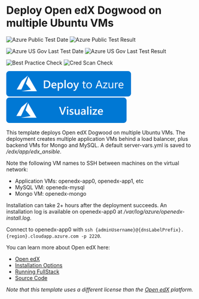 # Deploy Open edX Dogwood on multiple Ubuntu VMs

![Azure Public Test Date](https://azurequickstartsservice.blob.core.windows.net/badges/openedx-scalable-ubuntu/PublicLastTestDate.svg)
![Azure Public Test Result](https://azurequickstartsservice.blob.core.windows.net/badges/openedx-scalable-ubuntu/PublicDeployment.svg)

![Azure US Gov Last Test Date](https://azurequickstartsservice.blob.core.windows.net/badges/openedx-scalable-ubuntu/FairfaxLastTestDate.svg)
![Azure US Gov Last Test Result](https://azurequickstartsservice.blob.core.windows.net/badges/openedx-scalable-ubuntu/FairfaxDeployment.svg)

![Best Practice Check](https://azurequickstartsservice.blob.core.windows.net/badges/openedx-scalable-ubuntu/BestPracticeResult.svg)
![Cred Scan Check](https://azurequickstartsservice.blob.core.windows.net/badges/openedx-scalable-ubuntu/CredScanResult.svg)

[![Deploy To Azure](https://raw.githubusercontent.com/Azure/azure-quickstart-templates/master/1-CONTRIBUTION-GUIDE/images/deploytoazure.svg?sanitize=true)]("https://portal.azure.com/#create/Microsoft.Template/uri/https%3A%2F%2Fraw.githubusercontent.com%2FAzure%2Fazure-quickstart-templates%2Fmaster%2Fopenedx-scalable-ubuntu%2Fazuredeploy.json")  [![Visualize](https://raw.githubusercontent.com/Azure/azure-quickstart-templates/master/1-CONTRIBUTION-GUIDE/images/visualizebutton.svg?sanitize=true)]("http://armviz.io/#/?load=https%3A%2F%2Fraw.githubusercontent.com%2FAzure%2Fazure-quickstart-templates%2Fmaster%2Fopenedx-scalable-ubuntu%2Fazuredeploy.json")

This template deploys Open edX Dogwood on multiple Ubuntu VMs. The deployment creates multiple application VMs behind a load balancer, plus backend VMs for Mongo and MySQL. A default server-vars.yml is saved to */edx/app/edx_ansible*.

Note the following VM names to SSH between machines on the virtual network:
- Application VMs: openedx-app0, openedx-app1, etc
- MySQL VM: openedx-mysql
- Mongo VM: openedx-mongo

Installation can take 2+ hours after the deployment succeeds. An installation log is available on openedx-app0 at */var/log/azure/openedx-install.log*.

Connect to openedx-app0 with `ssh {adminUsername}@{dnsLabelPrefix}.{region}.cloudapp.azure.com -p 2220`.

You can learn more about Open edX here:
- [Open edX](https://open.edx.org)
- [Installation Options](https://openedx.atlassian.net/wiki/display/OpenOPS/Open+edX+Installation+Options)
- [Running FullStack](https://openedx.atlassian.net/wiki/display/OpenOPS/Running+Fullstack)
- [Source Code](https://github.com/edx/edx-platform)

*Note that this template uses a different license than the [Open edX](https://github.com/edx/edx-platform/blob/master/LICENSE) platform.*


